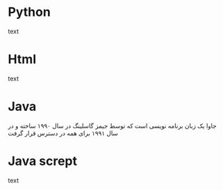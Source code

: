 # Python

text

# Html

text

# Java

جاوا یک زبان برنامه نویسی است که توسط جیمز گاسلینگ در سال ۱۹۹۰ ساخته و در سال ۱۹۹۱ برای همه در دسترس قرار گرفت

# Java scrept

text
